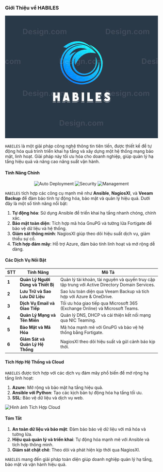 ### **Giới Thiệu về HABILES**
![Hình ảnh](https://github.com/Nem0T03/Company_Habliles/blob/main/Picture/z6123567056624_c1411d37b1990a17a94468bf4118df54.jpg)

`HABILES` là một giải pháp công nghệ thông tin tiên tiến, được thiết kế để tự động hóa quá trình triển khai hạ tầng và xây dựng một hệ thống mạng bảo mật, linh hoạt. Giải pháp này tối ưu hóa cho doanh nghiệp, giúp quản lý hạ tầng hiệu quả và nâng cao năng suất vận hành.

#### **Tính Năng Chính**
<p align="center">
  <img src="https://img.shields.io/badge/Auto_deployment-orange?style=for-the-badge&logo=ansible&logoColor=white" alt="Auto Deployment">
  <img src="https://img.shields.io/badge/Security-green?style=for-the-badge&logo=security&logoColor=white" alt="Security">
  <img src="https://img.shields.io/badge/Management-Blue?style=for-the-badge&logo=management&logoColor=white" alt="Management">
</p>

`HABILES` tích hợp các công cụ mạnh mẽ như **Ansible**, **NagiosXI**, và **Veeam Backup** để đảm bảo tính tự động hóa, bảo mật và quản lý hiệu quả. Dưới đây là một số tính năng nổi bật:

1. **Tự động hóa**: Sử dụng Ansible để triển khai hạ tầng nhanh chóng, chính xác.
2. **Bảo mật toàn diện**: Tích hợp mã hóa GnuPG và tường lửa Fortigate để bảo vệ dữ liệu và hệ thống.
3. **Giám sát thông minh**: NagiosXI giúp theo dõi hiệu suất dịch vụ, giảm thiểu sự cố.
4. **Tích hợp đám mây**: Hỗ trợ Azure, đảm bảo tính linh hoạt và mở rộng dễ dàng.

#### **Các Dịch Vụ Nổi Bật**

| **STT** | **Tính Năng**                         | **Mô Tả**                                                                                         |
|---------|---------------------------------------|--------------------------------------------------------------------------------------------------|
| **1**   | **Quản Lý Người Dùng và Thiết Bị**     | Quản lý tài khoản, tài nguyên và quyền truy cập tập trung với Active Directory Domain Services. |
| **2**   | **Lưu Trữ và Sao Lưu Dữ Liệu**        | Sao lưu toàn diện qua Veeam Backup và tích hợp với Azure & OneDrive.                          |
| **3**   | **Dịch Vụ Email và Giao Tiếp**         | Tối ưu hóa giao tiếp qua Microsoft 365 (Exchange Online) và Microsoft Teams.                   |
| **4**   | **Quản Lý Mạng và Tên Miền**           | Quản lý DNS, DHCP và cải thiện kết nối mạng qua NIC Teaming.                                   |
| **5**   | **Bảo Mật và Mã Hóa**                  | Mã hóa mạnh mẽ với GnuPG và bảo vệ hệ thống bằng Fortigate.                                    |
| **6**   | **Giám Sát và Quản Lý Hệ Thống**       | NagiosXI theo dõi hiệu suất và gửi cảnh báo kịp thời.                                           |

#### **Tích Hợp Hệ Thống và Cloud**

`HABILES` được tích hợp với các dịch vụ đám mây phổ biến để mở rộng hạ tầng linh hoạt:

1. **Azure**: Mở rộng và bảo mật hạ tầng hiệu quả.
2. **Ansible với Python**: Tạo các kịch bản tự động hóa hạ tầng tối ưu.
3. **SSL**: Bảo vệ dữ liệu và dịch vụ web.

![Hình ảnh Tích Hợp Cloud](https://github.com/Nem0T03/Company_Habliles/blob/main/Picture/Bi%E1%BB%83u%20%C4%91%E1%BB%93%20kh%C3%B4ng%20c%C3%B3%20ti%C3%AAu%20%C4%91%E1%BB%81.drawio%20(16).drawio%20(3).png)

#### **Tóm Tắt**

1. **An toàn dữ liệu và bảo mật**: Đảm bảo bảo vệ dữ liệu với mã hóa và tường lửa.
2. **Hiệu quả quản lý và triển khai**: Tự động hóa mạnh mẽ với Ansible và tích hợp thông minh.
3. **Giám sát chặt chẽ**: Theo dõi và phát hiện kịp thời qua NagiosXI.

`HABILES` mang đến giải pháp toàn diện giúp doanh nghiệp quản lý hạ tầng, bảo mật và vận hành hiệu quả.
